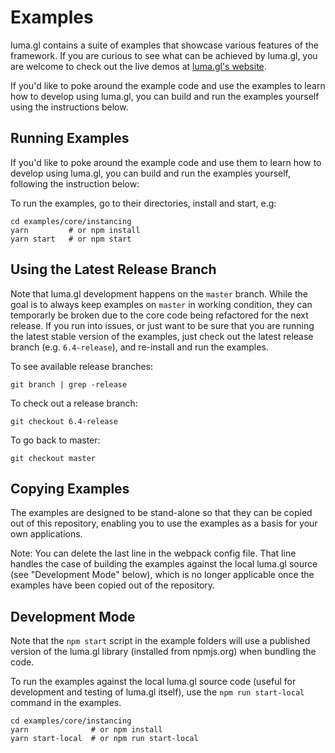 # Examples

luma.gl contains a suite of examples that showcase various features of the framework. If you are curious to see what can be achieved by luma.gl, you are welcome to check out the live demos at [luma.gl's website](http://uber.github.io/luma.gl/#/examples/overview).

If you'd like to poke around the example code and use the examples to learn how to develop using luma.gl, you can build and run the examples yourself using the instructions below.


## Running Examples

If you'd like to poke around the example code and use them to learn how to develop using luma.gl, you can build and run the examples yourself, following the instruction below:

To run the examples, go to their directories, install and start, e.g:

```
cd examples/core/instancing
yarn         # or npm install
yarn start   # or npm start
```

## Using the Latest Release Branch

Note that luma.gl development happens on the `master` branch. While the goal is to always keep examples on `master` in working condition, they can temporarly be broken due to the core code being refactored for the next release. If you run into issues, or just want to be sure that you are running the latest stable version of the examples, just check out the latest release branch (e.g. `6.4-release`), and re-install and run the examples.

To see available release branches:

```
git branch | grep -release
```

To check out a release branch:

```
git checkout 6.4-release
```

To go back to master:

```
git checkout master
```


## Copying Examples

The examples are designed to be stand-alone so that they can be copied out of this repository, enabling you to use the examples as a basis for your own applications.

Note: You can delete the last line in the webpack config file. That line handles the case of building the examples against the local luma.gl source (see "Development Mode" below), which is no longer applicable once the examples have been copied out of the repository.


## Development Mode

Note that the `npm start` script in the example folders will use a published version of the luma.gl library (installed from npmjs.org) when bundling the code.

To run the examples against the local luma.gl source code (useful for development and testing of luma.gl itself), use the `npm run start-local` command in the examples.

```
cd examples/core/instancing
yarn              # or npm install
yarn start-local  # or npm run start-local
```
